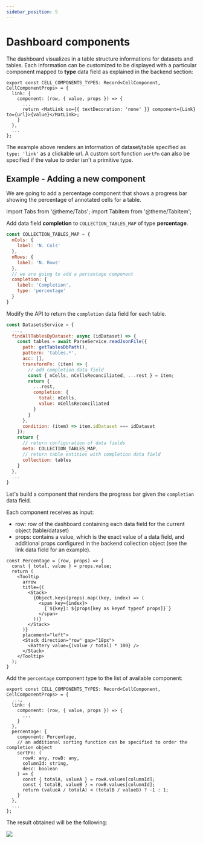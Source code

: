 ```yaml
---
sidebar_position: 5
---
```


# Dashboard components
The dashboard visualizes in a table structure informations for datasets and tables. Each information can be customized to be displayed with a particular component mapped to **type** data field as explained in the backend section:

```tsx title="pages/Dashboard/cellComponentConfig.tsx"
export const CELL_COMPONENTS_TYPES: Record<CellComponent, CellComponentProps> = {
  link: {
    component: (row, { value, props }) => {
      ...
      return <MatLink sx={{ textDecoration: 'none' }} component={Link} to={url}>{value}</MatLink>;
    }
  },
  ...
};
```

The example above renders an information of dataset/table specified as `type: 'link'` as a clickable url. A custom sort function `sortFn` can also be specified if the value to order isn't a primitive type.

## Example - Adding a new component
We are going to add a percentage component that shows a progress bar showing the percentage of annotated cells for a table.

import Tabs from '@theme/Tabs';
import TabItem from '@theme/TabItem';

<Tabs>
<TabItem value="backend" label="Backend">

Add data field **completion** to `COLLECTION_TABLES_MAP` of type **percentage**.

```js title="api/services/datasets.service.js"
const COLLECTION_TABLES_MAP = {
  nCols: {
    label: 'N. Cols'
  },
  nRows: {
    label: 'N. Rows'
  },
  // we are going to add a percentage component
  completion: {
    label: 'Completion',
    type: 'percentage'
  }
}
```

Modify the API to return the `completion` data field for each table.

```js title="api/services/datasets.service.js"
const DatasetsService = {
  ...,
  findAllTablesByDataset: async (idDataset) => {
    const tables = await ParseService.readJsonFile({
      path: getTablesDbPath(),
      pattern: 'tables.*',
      acc: [],
      transformFn: (item) => {
        // add completion data field
        const { nCells, nCellsReconciliated, ...rest } = item;
        return {
          ...rest,
          completion: {
            total: nCells,
            value: nCellsReconciliated
          }
        }
      },
      condition: (item) => item.idDataset === idDataset
    });
    return {
      // return configuration of data fields
      meta: COLLECTION_TABLES_MAP,
      // return table entities with completion data field
      collection: tables
    }
  },
  ...
}
```

</TabItem>
<TabItem value="frontend" label="Frontend">

Let's build a component that renders the progress bar given the `completion` data field. 

Each component receives as input:
- row: row of the dashboard containing each data field for the current object (table/dataset)
- props: contains a value, which is the exact value of a data field, and additional props configured in the backend collection object (see the link data field for an example).

```tsx
const Percentage = (row, props) => {
  const { total, value } = props.value;
  return (
    <Tooltip
      arrow
      title={(
        <Stack>
          {Object.keys(props).map((key, index) => (
            <span key={index}>
              {`${key}: ${props[key as keyof typeof props]}`}
            </span>
          ))}
        </Stack>
      )}
      placement="left">
      <Stack direction="row" gap="18px">
        <Battery value={(value / total) * 100} />
      </Stack>
    </Tooltip>
  );
}
```

Add the `percentage` component type to the list of available component:

```tsx title="pages/Dashboard/cellComponentsConfig.tsx"
export const CELL_COMPONENTS_TYPES: Record<CellComponent, CellComponentProps> = {
  ...,
  link: {
    component: (row, { value, props }) => {
      ...
    }
  },
  percentage: {
    component: Percentage,
    // an additional sorting function can be specified to order the completion object
    sortFn: (
      rowA: any, rowB: any,
      columnId: string,
      desc: boolean
    ) => {
      const { totalA, valueA } = rowA.values[columnId];
      const { totalB, valueB } = rowB.values[columnId];
      return (valueA / totalA) < (totalB / valueB) ? -1 : 1;
    }
  },
  ...
};
```

</TabItem>
</Tabs>


The result obtained will be the following:

<div style={{textAlign: 'center'}}>
  <img src="/I2T-docs/img/dashboard-component-res.png" />
</div>
